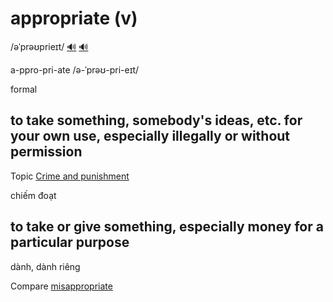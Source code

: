 # appropriate (v)

/əˈprəʊprieɪt/ [🔊](https://www.oxfordlearnersdictionaries.com/media/english/uk_pron/a/app/appro/appropriate__gb_2.mp3) [🔊](https://www.oxfordlearnersdictionaries.com/media/english/us_pron/a/app/appro/appropriate__us_2.mp3)

a-ppro-pri-ate /ə-ˈprəʊ-pri-eɪt/

formal

## to take something, somebody's ideas, etc. for your own use, especially illegally or without permission

Topic [Crime and punishment](../topics/crime-and-punishment.md#crime--punishment)

chiếm đoạt

## to take or give something, especially money for a particular purpose

dành, dành riêng

Compare [misappropriate]()